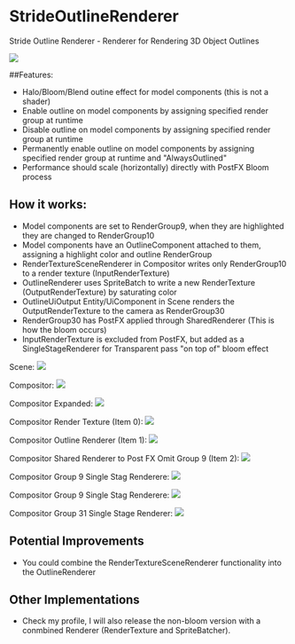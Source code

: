 # StrideOutlineRenderer
Stride Outline Renderer - Renderer for Rendering 3D Object Outlines

 <img src="Screenshots/StrideOutlineRenderer.png">

##Features:
- Halo/Bloom/Blend outine effect for model components (this is not a shader)
- Enable outline on model components by assigning specified render group at runtime
- Disable outline on model components by assigning specified render group at runtime
- Permanently enable outline on model components by assigning specified render group at runtime and "AlwaysOutlined"
- Performance should scale (horizontally) directly with PostFX Bloom process

## How it works:
- Model components are set to RenderGroup9, when they are highlighted they are changed to RenderGroup10
- Model components have an OutlineComponent attached to them, assigning a highlight color and outline RenderGroup
- RenderTextureSceneRenderer in Compositor writes only RenderGroup10 to a render texture (InputRenderTexture)
- OutlineRenderer uses SpriteBatch to write a new RenderTexture (OutputRenderTexture) by saturating color
- OutlineUiOutput Entity/UiComponent in Scene renders the OutputRenderTexture to the camera as RenderGroup30
- RenderGroup30 has PostFX applied through SharedRenderer (This is how the bloom occurs)
- InputRenderTexture is excluded from PostFX, but added as a SingleStageRenderer for Transparent pass "on top of" bloom effect

Scene:
<img src="Screenshots/Scene.png">

Compositor:
 <img src="Screenshots/Compositor.png">
 
Compositor Expanded:
<img src="Screenshots/CompositorExpanded.png">
  
Compositor Render Texture (Item 0):
<img src="Screenshots/GroupRenderToTexture.png">

Compositor Outline Renderer (Item 1):
<img src="Screenshots/OutlineRenderer.png">

Compositor Shared Renderer to Post FX Omit Group 9 (Item 2):
<img src="Screenshots/OmiGroupSharedRenderer.png">

Compositor Group 9 Single Stag Renderere:
<img src="Screenshots/OmitGroupSharedRenderer.png">

Compositor Group 9 Single Stag Renderere:
<img src="Screenshots/OmitGroupSharedRenderer.png">

Compositor Group 31 Single Stage Renderer:
<img src="Screenshots/Group31SingleStage.png">
 
## Potential Improvements
- You could combine the RenderTextureSceneRenderer functionality into the OutlineRenderer

## Other Implementations
- Check my profile, I will also release the non-bloom version with a conmbined Renderer (RenderTexture and SpriteBatcher).



